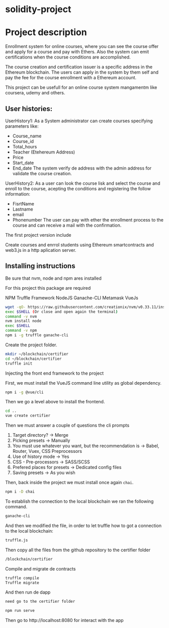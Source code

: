 # solidity-project

# Project description

Enrollment system for online courses, where you can see the course offer and apply for a course and pay with Ethers. Also the system can emit certifications when the course conditions are accomplished.

The course creation and certification issuer is a specific address in the Ethereum blockchain. The users can apply in the system by them self and pay the fee for the course enrollment with a Ethereum account. 

This project can be usefull for an online course system mangamentm like coursera, udemy and others.


## User histories:

UserHistory1:
As a System administrator can create courses specifying parameters like:
- Course_name
- Course_id
- Total_hours 
- Teacher (Etehereum Address)
- Price
- Start_date
- End_date
The system verify de address with the admin address for validate the course creation.


UserHistory2:
As a user can look the course lisk and select the course and enroll to the course, acepting the conditions and registering the follow information:
- FisrtName
- Lastname
- email
- Phonenumber
The user can pay with ether the enrollment process to the course and can receive a mail with the confirmation.

The first project version include

Create courses and enrrol students using Ethereum smartcontracts and web3.js in a http aplication server.


## Installing instructions


Be sure that nvm, node and npm ares installed

For this project this package are required


NPM
Truffle Framework
NodeJS
Ganache-CLI
Metamask
VueJs


```bash
wget -qO- https://raw.githubusercontent.com/creationix/nvm/v0.33.11/install.sh | bash
exec $SHELL (Or close and open again the terminal)
command -v nvm
nvm install node
exec $SHELL
command -v npm
npm i -g truffle ganache-cli
```
 Create the project folder.
 ```bash
mkdir ~/blockchain/certifier
cd ~/blockchain/certifier
truffle init
```

Injecting the front end framework to the project

First, we must install the VueJS command line utility as global dependency.

```bash
npm i -g @vue/cli
```

Then we go a level above to install the frontend.

```bash
cd ..
vue create certifier
```

Then we must answer a couple of questions the cli prompts

1. Target directory? → Merge
2. Picking presets → Manually
3. You must use whatever you want, but the recommendation is → Babel, Router, Vuex, CSS Preprocessors
4. Use of history mode → Yes
5. CSS - Pre-processors → SASS/SCSS
6. Prefered places for presets → Dedicated config files
7. Saving presets → As you wish

Then, back inside the project we must install once again `chai`.

```bash
npm i -D chai
```

 To establish the connection to the local blockchain we ran the following command.
 ```bash
ganache-cli
``` 
 And then we modified the file, in order to let truffle how to got a connection to the local blockchain:
 ```bash
truffle.js
```

Then copy all the files from the github repository to the certifier folder
 ```bash
/blockchain/certifier
```

Compile and migrate de contracts
 ```bash
truffle compile
Truffle migrate
```

And then run de dapp
 ```bash
need go to the certifier folder 

npm run serve

```

Then go to http://localhost:8080 for interact with the app
